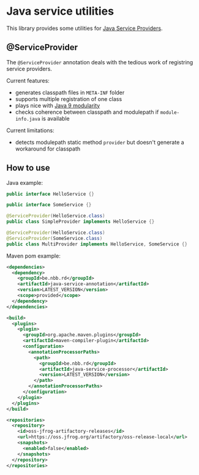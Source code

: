 # Java service utilities
This library provides some utilities for [Java Service Providers](https://www.baeldung.com/java-spi).

## @ServiceProvider
The `@ServiceProvider` annotation deals with the tedious work of registring service providers.

Current features:
- generates classpath files in `META-INF` folder
- supports multiple registration of one class
- plays nice with [Java 9 modularity](https://www.baeldung.com/java-9-modularity)
- checks coherence between classpath and modulepath if `module-info.java` is available

Current limitations:
- detects modulepath static method `provider` but doesn't generate a workaround for classpath

## How to use

Java example:
```java
public interface HelloService {}

public interface SomeService {}

@ServiceProvider(HelloService.class)
public class SimpleProvider implements HelloService {}

@ServiceProvider(HelloService.class)
@ServiceProvider(SomeService.class)
public class MultiProvider implements HelloService, SomeService {}
```

Maven pom example:
```xml
<dependencies>
  <dependency>
    <groupId>be.nbb.rd</groupId>
    <artifactId>java-service-annotation</artifactId>
    <version>LATEST_VERSION</version>
    <scope>provided</scope>
  </dependency>
</dependencies>

<build>
  <plugins>
    <plugin>
      <groupId>org.apache.maven.plugins</groupId>
      <artifactId>maven-compiler-plugin</artifactId>
      <configuration>
        <annotationProcessorPaths>
          <path>
            <groupId>be.nbb.rd</groupId>
            <artifactId>java-service-processor</artifactId>
            <version>LATEST_VERSION</version>
          </path>
        </annotationProcessorPaths>
      </configuration>
    </plugin>
  </plugins>
</build>

<repositories>
  <repository>
    <id>oss-jfrog-artifactory-releases</id>
    <url>https://oss.jfrog.org/artifactory/oss-release-local</url>
    <snapshots>
      <enabled>false</enabled>
    </snapshots>
  </repository>
</repositories>
```
